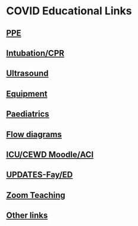 # COVID Educational Links

## [PPE](ppe.md)

## [Intubation/CPR](intubation.md)

## [Ultrasound](ultrasound.md)

## [Equipment](equipment.md)

## [Paediatrics](paediatrics.md)

## [Flow diagrams](flow.md)

## [ICU/CEWD Moodle/ACI](icu.md)

## [UPDATES-Fay/ED](prev-updates.md)

## [Zoom Teaching](zoom.md)

## [Other links](other.md)



